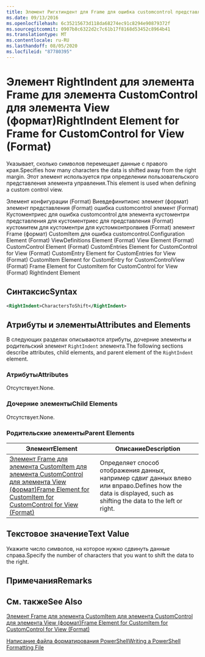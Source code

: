 ```yaml
---
title: Элемент Ригхтиндент для Frame для ошибка customcontrol представления (Format) | Документация Майкрософт
ms.date: 09/13/2016
ms.openlocfilehash: 6c35215673d118da68274ec91c8294e90879372f
ms.sourcegitcommit: 0907b8c6322d2c7c61b17f8168d53452c8964b41
ms.translationtype: MT
ms.contentlocale: ru-RU
ms.lasthandoff: 08/05/2020
ms.locfileid: "87780395"
---
```

# <a name="rightindent-element-for-frame-for-customcontrol-for-view-format"></a><span data-ttu-id="1ae87-102">Элемент RightIndent для элемента Frame для элемента CustomControl для элемента View (формат)</span><span class="sxs-lookup"><span data-stu-id="1ae87-102">RightIndent Element for Frame for CustomControl for View (Format)</span></span>

<span data-ttu-id="1ae87-103">Указывает, сколько символов перемещает данные с правого края.</span><span class="sxs-lookup"><span data-stu-id="1ae87-103">Specifies how many characters the data is shifted away from the right margin.</span></span> <span data-ttu-id="1ae87-104">Этот элемент используется при определении пользовательского представления элемента управления.</span><span class="sxs-lookup"><span data-stu-id="1ae87-104">This element is used when defining a custom control view.</span></span>

<span data-ttu-id="1ae87-105">Элемент конфигурации (Format) Виевдефинитионс элемент (формат) элемент представления (Format) ошибка customcontrol элемент (Format) Кустоментриес для ошибка customcontrol для элемента кустоментри представления для кустоментриес для представления (Format) кустомитем для кустоментри для кустомконтролвиев (Format) элемент Frame (формат) CustomItem для ошибка customcontrol.</span><span class="sxs-lookup"><span data-stu-id="1ae87-105">Configuration Element (Format) ViewDefinitions Element (Format) View Element (Format) CustomControl Element (Format) CustomEntries Element for CustomControl for View (Format) CustomEntry Element for CustomEntries for View (Format) CustomItem Element for CustomEntry for CustomControlView (Format) Frame Element for CustomItem for CustomControl for View (Format) RightIndent Element</span></span>

## <a name="syntax"></a><span data-ttu-id="1ae87-106">Синтаксис</span><span class="sxs-lookup"><span data-stu-id="1ae87-106">Syntax</span></span>

```xml
<RightIndent>CharactersToShift</RightIndent>
```

## <a name="attributes-and-elements"></a><span data-ttu-id="1ae87-107">Атрибуты и элементы</span><span class="sxs-lookup"><span data-stu-id="1ae87-107">Attributes and Elements</span></span>

<span data-ttu-id="1ae87-108">В следующих разделах описываются атрибуты, дочерние элементы и родительский элемент `RightIndent` элемента.</span><span class="sxs-lookup"><span data-stu-id="1ae87-108">The following sections describe attributes, child elements, and parent element of the `RightIndent` element.</span></span>

### <a name="attributes"></a><span data-ttu-id="1ae87-109">Атрибуты</span><span class="sxs-lookup"><span data-stu-id="1ae87-109">Attributes</span></span>

<span data-ttu-id="1ae87-110">Отсутствует.</span><span class="sxs-lookup"><span data-stu-id="1ae87-110">None.</span></span>

### <a name="child-elements"></a><span data-ttu-id="1ae87-111">Дочерние элементы</span><span class="sxs-lookup"><span data-stu-id="1ae87-111">Child Elements</span></span>

<span data-ttu-id="1ae87-112">Отсутствует.</span><span class="sxs-lookup"><span data-stu-id="1ae87-112">None.</span></span>

### <a name="parent-elements"></a><span data-ttu-id="1ae87-113">Родительские элементы</span><span class="sxs-lookup"><span data-stu-id="1ae87-113">Parent Elements</span></span>

|<span data-ttu-id="1ae87-114">Элемент</span><span class="sxs-lookup"><span data-stu-id="1ae87-114">Element</span></span>|<span data-ttu-id="1ae87-115">Описание</span><span class="sxs-lookup"><span data-stu-id="1ae87-115">Description</span></span>|
|-------------|-----------------|
|[<span data-ttu-id="1ae87-116">Элемент Frame для элемента CustomItem для элемента CustomControl для элемента View (формат)</span><span class="sxs-lookup"><span data-stu-id="1ae87-116">Frame Element for CustomItem for CustomControl for View (Format)</span></span>](./frame-element-for-customitem-for-customcontrol-for-view-format.md)|<span data-ttu-id="1ae87-117">Определяет способ отображения данных, например сдвиг данных влево или вправо.</span><span class="sxs-lookup"><span data-stu-id="1ae87-117">Defines how the data is displayed, such as shifting the data to the left or right.</span></span>|

## <a name="text-value"></a><span data-ttu-id="1ae87-118">Текстовое значение</span><span class="sxs-lookup"><span data-stu-id="1ae87-118">Text Value</span></span>

<span data-ttu-id="1ae87-119">Укажите число символов, на которое нужно сдвинуть данные справа.</span><span class="sxs-lookup"><span data-stu-id="1ae87-119">Specify the number of characters that you want to shift the data to the right.</span></span>

## <a name="remarks"></a><span data-ttu-id="1ae87-120">Примечания</span><span class="sxs-lookup"><span data-stu-id="1ae87-120">Remarks</span></span>

## <a name="see-also"></a><span data-ttu-id="1ae87-121">См. также</span><span class="sxs-lookup"><span data-stu-id="1ae87-121">See Also</span></span>

[<span data-ttu-id="1ae87-122">Элемент Frame для элемента CustomItem для элемента CustomControl для элемента View (формат)</span><span class="sxs-lookup"><span data-stu-id="1ae87-122">Frame Element for CustomItem for CustomControl for View (Format)</span></span>](./frame-element-for-customitem-for-customcontrol-for-view-format.md)

[<span data-ttu-id="1ae87-123">Написание файла форматирования PowerShell</span><span class="sxs-lookup"><span data-stu-id="1ae87-123">Writing a PowerShell Formatting File</span></span>](./writing-a-powershell-formatting-file.md)
